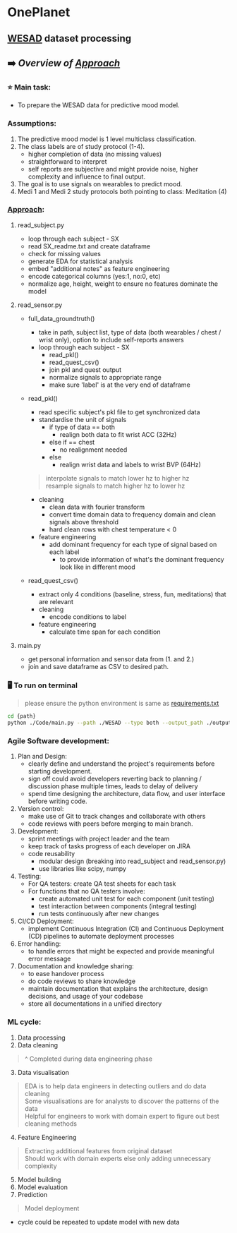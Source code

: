 # OnePlanet

## [WESAD] dataset processing
## ➡️ *Overview of [Approach]*

### ⭐️ Main task: 
* To prepare the WESAD data for predictive mood model.

### Assumptions:
1. The predictive mood model is 1 level multiclass classification.
2. The class labels are of study protocol (1-4).
    - higher completion of data (no missing values)
    - straightforward to interpret
    - self reports are subjective and might provide noise, higher complexity and influence to final output.
3. The goal is to use signals on wearables to predict mood. 
4. Medi 1 and Medi 2 study protocols both pointing to class: Meditation (4)

### [Approach]: 
1. read_subject.py
    - loop through each subject - SX
    - read SX_readme.txt and create dataframe
    - check for missing values
    - generate EDA for statistical analysis
    - embed "additional notes" as feature engineering 
    - encode categorical columns (yes:1, no:0, etc)
    - normalize age, height, weight to ensure no features dominate the model

2. read_sensor.py
    - full_data_groundtruth()
        - take in path, subject list, type of data (both wearables / chest / wrist only), option to include self-reports answers
        - loop through each subject - SX
            - read_pkl()
            - read_quest_csv()
            - join pkl and quest output
            - normalize signals to appropriate range
            - make sure 'label' is at the very end of dataframe
    - read_pkl()
        - read specific subject's pkl file to get synchronized data
        - standardise the unit of signals
            - if type of data == both
                - realign both data to fit wrist ACC (32Hz)
            - else if == chest
                - no realignment needed
            - else 
                - realign wrist data and labels to wrist BVP (64Hz)

        > interpolate signals to match lower hz to higher hz\
        > resample signals to match higher hz to lower hz

        - cleaning
            - clean data with fourier transform
            - convert time domain data to frequency domain and clean signals above threshold
            - hard clean rows with chest temperature < 0
        - feature engineering
            - add dominant frequency for each type of signal based on each label
                - to provide information of what's the dominant frequency look like in different mood
    - read_quest_csv()
        - extract only 4 conditions (baseline, stress, fun, meditations) that are relevant
        - cleaning
            - encode conditions to label
        - feature engineering
            - calculate time span for each condition 

3. main.py
    - get personal information and sensor data from (1. and 2.)
    - join and save dataframe as CSV to desired path. 

### 🖥️ To run on terminal
> please ensure the python environment is same as [requirements.txt]
```sh
cd {path}
python ./Code/main.py --path ./WESAD --type both --output_path ./output/full_data.csv 
```

### Agile Software development:
1. Plan and Design:
    - clearly define and understand the project's requirements before starting development.
    - sign off could avoid developers reverting back to planning / discussion phase multiple times, leads to delay of delivery
    - spend time designing the architecture, data flow, and user interface before writing code.
2. Version control:
    - make use of Git to track changes and collaborate with others
    - code reviews with peers before merging to main branch.
3. Development:
    - sprint meetings with project leader and the team
    - keep track of tasks progress of each developer on JIRA
    - code reusability
        - modular design (breaking into read_subject and read_sensor.py)
        - use libraries like scipy, numpy
4. Testing:
    - For QA testers: create QA test sheets for each task
    - For functions that no QA testers involve:
        - create automated unit test for each component (unit testing)
        - test interaction between components (integral testing)
        - run tests continuously after new changes
5. CI/CD Deployment: 
    - implement Continuous Integration (CI) and Continuous Deployment (CD) pipelines to automate deployment processes
6. Error handling:
    - to handle errors that might be expected and provide meaningful error message
7. Documentation and knowledge sharing:
    - to ease handover process
    - do code reviews to share knowledge
    - maintain documentation that explains the architecture, design decisions, and usage of your codebase
    - store all documentations in a unified directory

### ML cycle:
1. Data processing
2. Data cleaning
> ^ Completed during data engineering phase
3. Data visualisation
> EDA is to help data engineers in detecting outliers and do data cleaning\
> Some visualisations are for analysts to discover the patterns of the data\
> Helpful for engineers to work with domain expert to figure out best cleaning methods
4. Feature Engineering
> Extracting additional features from original dataset\
> Should work with domain experts else only adding unnecessary complexity
5. Model building
6. Model evaluation
7. Prediction
> Model deployment

* cycle could be repeated to update model with new data

[requirements.txt]: https://github.com/Zhejing-Chin/OnePlanet/blob/vigee/requirements.txt
[WESAD]: https://ubicomp.eti.uni-siegen.de/home/datasets/icmi18/
[Approach]: https://docs.google.com/presentation/d/1sdrgBVOkoWKjqnoI1J7KppCdwYtVmJk8REmHo8p-tbQ/edit?usp=sharing
